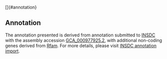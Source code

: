 []{#annotation}

Annotation
----------

The annotation presented is derived from annotation submitted to
[INSDC](http://www.insdc.org) with the assembly accession
[GCA\_000977925.2](http://www.ebi.ac.uk/ena/data/view/GCA_000977925.2),
with additional non-coding genes derived from
[Rfam](http://rfam.xfam.org/). For more details, please visit [INSDC
annotation
import](http://ensemblgenomes.org/info/data/insdc_annotation).
